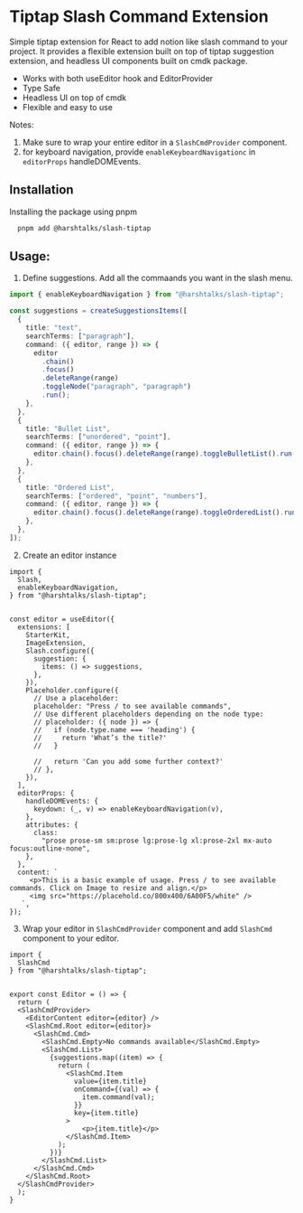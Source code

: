 # Tiptap Slash Command Extension

Simple tiptap extension for React to add notion like slash command to your project. It provides a flexible extension built on top of tiptap suggestion extension, and headless UI components built on cmdk package.

- Works with both useEditor hook and EditorProvider
- Type Safe
- Headless UI on top of cmdk
- Flexible and easy to use

Notes:
1. Make sure to wrap your entire editor in a `SlashCmdProvider` component.
2. for keyboard navigation, provide `enableKeyboardNavigationc` in `editorProps` handleDOMEvents.

## Installation

Installing the package using pnpm

```bash
  pnpm add @harshtalks/slash-tiptap
```

## Usage:


1. Define suggestions. Add all the commaands you want in the slash menu.
```ts
import { enableKeyboardNavigation } from "@harshtalks/slash-tiptap";

const suggestions = createSuggestionsItems([
  {
    title: "text",
    searchTerms: ["paragraph"],
    command: ({ editor, range }) => {
      editor
        .chain()
        .focus()
        .deleteRange(range)
        .toggleNode("paragraph", "paragraph")
        .run();
    },
  },
  {
    title: "Bullet List",
    searchTerms: ["unordered", "point"],
    command: ({ editor, range }) => {
      editor.chain().focus().deleteRange(range).toggleBulletList().run();
    },
  },
  {
    title: "Ordered List",
    searchTerms: ["ordered", "point", "numbers"],
    command: ({ editor, range }) => {
      editor.chain().focus().deleteRange(range).toggleOrderedList().run();
    },
  },
]);
```

2. Create an editor instance
```tsx
import {
  Slash,
  enableKeyboardNavigation,
} from "@harshtalks/slash-tiptap";


const editor = useEditor({
  extensions: [
    StarterKit,
    ImageExtension,
    Slash.configure({
      suggestion: {
        items: () => suggestions,
      },
    }),
    Placeholder.configure({
      // Use a placeholder:
      placeholder: "Press / to see available commands",
      // Use different placeholders depending on the node type:
      // placeholder: ({ node }) => {
      //   if (node.type.name === 'heading') {
      //     return 'What’s the title?'
      //   }

      //   return 'Can you add some further context?'
      // },
    }),
  ],
  editorProps: {
    handleDOMEvents: {
      keydown: (_, v) => enableKeyboardNavigation(v),
    },
    attributes: {
      class:
        "prose prose-sm sm:prose lg:prose-lg xl:prose-2xl mx-auto focus:outline-none",
    },
  },
  content: `
     <p>This is a basic example of usage. Press / to see available commands. Click on Image to resize and align.</p>
     <img src="https://placehold.co/800x400/6A00F5/white" />
   `,
});
```

3. Wrap your editor in `SlashCmdProvider` component and add `SlashCmd` component to your editor.
```tsx
import {
  SlashCmd
} from "@harshtalks/slash-tiptap";


export const Editor = () => {
  return (
  <SlashCmdProvider>
    <EditorContent editor={editor} />
    <SlashCmd.Root editor={editor}>
      <SlashCmd.Cmd>
        <SlashCmd.Empty>No commands available</SlashCmd.Empty>
        <SlashCmd.List>
          {suggestions.map((item) => {
            return (
              <SlashCmd.Item
                value={item.title}
                onCommand={(val) => {
                  item.command(val);
                }}
                key={item.title}
              >
                  <p>{item.title}</p>
              </SlashCmd.Item>
            );
          })}
        </SlashCmd.List>
      </SlashCmd.Cmd>
    </SlashCmd.Root>
  </SlashCmdProvider>
  );
}
